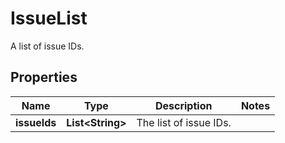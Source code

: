 

# IssueList

A list of issue IDs.

## Properties

| Name | Type | Description | Notes |
|------------ | ------------- | ------------- | -------------|
|**issueIds** | **List&lt;String&gt;** | The list of issue IDs. |  |




